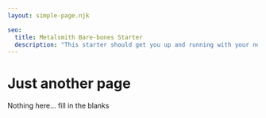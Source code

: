 ```yaml
---
layout: simple-page.njk

seo:
  title: Metalsmith Bare-bones Starter
  description: "This starter should get you up and running with your new favorite static site genrator Metalsmith"
---
```

# Just another page

Nothing here... fill in the blanks
